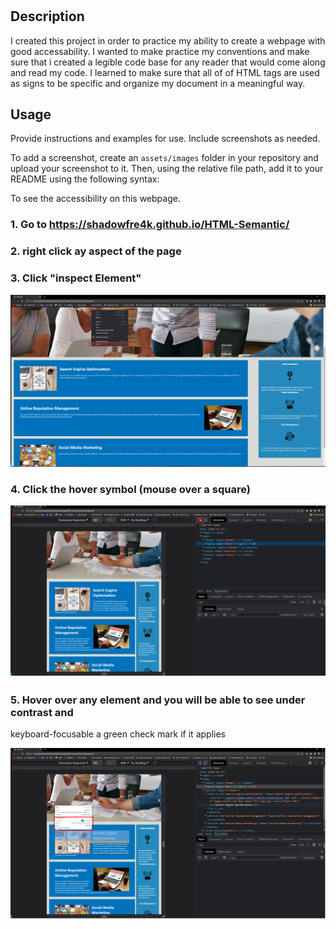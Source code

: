 # <HTML Semantics>

## Description

I created this project in order to practice my ability to create a webpage with good accessability. I wanted to make practice my conventions and make sure that i created a legible code base for any reader that would come along and read my code. I learned to make sure that all of of HTML tags are used as signs to be specific and organize my document in a meaningful way.

## Usage

Provide instructions and examples for use. Include screenshots as needed.

To add a screenshot, create an `assets/images` folder in your repository and upload your screenshot to it. Then, using the relative file path, add it to your README using the following syntax:

To see the accessibility on this webpage.

### 1. Go to https://shadowfre4k.github.io/HTML-Semantic/

### 2. right click ay aspect of the page

### 3. Click "inspect Element"

![alt text](/Develop/assets/images/Step-2-3-screenshot.png)

### 4. Click the hover symbol (mouse over a square)

![alt text](/Develop/assets/images/Step-4-screenshot.png)

### 5. Hover over any element and you will be able to see under contrast and

keyboard-focusable a green check mark if it applies

![alt text](/Develop/assets/images/Step-5-screenshot.png)

